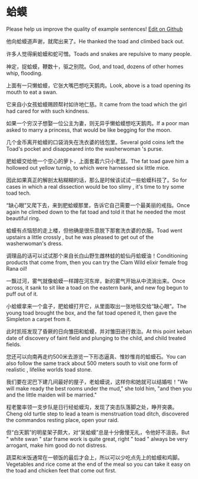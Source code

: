 # 蛤蟆

Please help us improve the quality of example sentences! [Edit on Github](https://github.com/jiyushe/jiyu-example-sentence-source/blob/main/chinese/hama.md)

<p><span class="chinese">他向蛤蟆道声谢，就爬出来了。</span><span class="english">He thanked the toad and climbed back out.</span></p>

<p><span class="chinese">许多人觉得瘌蛤蟆和蛇可憎。</span><span class="english">Toads and snakes are repulsive to many people.</span></p>

<p><span class="chinese">神定，捉蛤蟆，鞭数十，驱之别院。</span><span class="english">God, and toad, dozens of other homes whip, flooding.</span></p>

<p><span class="chinese">上面有一只懒蛤蟆，它张大嘴巴想吃天鹅肉。</span><span class="english">Look, above is a toad opening its mouth to eat a swan.</span></p>

<p><span class="chinese">它来自小女孩蛤蟆赐顾帮衬如许地仁慈。</span><span class="english">It came from the toad which the girl had cared for with such kindness.</span></p>

<p><span class="chinese">如果一个穷汉子想娶一位公主为妻，则无异乎懒蛤蟆想吃天鹅肉。</span><span class="english">If a poor man asked to marry a princess, that would be like begging for the moon.</span></p>

<p><span class="chinese">几个金币离开蛤蟆的口袋消失在洗衣婆的钱包里。</span><span class="english">Several gold coins left the Toad's pocket and disappeared into the washerwoman 's purse.</span></p>

<p><span class="chinese">肥蛤蟆交给他一个空心的萝卜，上面套着六只小老鼠。</span><span class="english">The fat toad gave him a hollowed out yellow turnip, to which were harnessed six little mice.</span></p>

<p><span class="chinese">因此如果真正的解剖太粘糊糊的话，那么是时候该试试一些蛤蟆科技了。</span><span class="english">So for cases in which a real dissection would be too slimy , it's time to try some toad tech.</span></p>

<p><span class="chinese">“缺心眼”又爬下去，来到肥蛤蟆那里，告诉它自己需要一个最美丽的戒指。</span><span class="english">Once again he climbed down to the fat toad and told it that he needed the most beautiful ring.</span></p>

<p><span class="chinese">蛤蟆有点恼怒的走上楼，但他确是很乐意脱下那套洗衣婆的衣服。</span><span class="english">Toad went upstairs a little crossly , but he was pleased to get out of the washerwoman's dress.</span></p>

<p><span class="chinese">调理品的话可以试试那个来自长白山野生雌林蛙的蛤仙丹蛤蟆油！</span><span class="english">Conditioning products that come from, then you can try the Clam Wild elixir female frog Rana oil!</span></p>

<p><span class="chinese">一飘过河，雾气就像蛤蟆一样蹲在河东岸，新的雾气开始从中流淌出来。</span><span class="english">Once across, it sank to sit like a toad on the eastern bank, and new fog begun to puff out of it.</span></p>

<p><span class="chinese">小蛤蟆拿来一个盒子，肥蛤蟆打开它，从里面取出一张地毯交给“缺心眼”。</span><span class="english">The young toad brought the box, and the fat toad opened it, then gave the Simpleton a carpet from it.</span></p>

<p><span class="chinese">此时凯班发现了昏厥的日向雏田和蛤蟆，并对雏田进行救治。</span><span class="english">At this point keban date of discovery of faint field and plunging to the child, and child treated fields.</span></p>

<p><span class="chinese">您还可以向南再走约500米去游览一下形态逼真、惟妙惟肖的蛤蟆石。</span><span class="english">You can also follow the same track about 500 meters south to visit one form of realistic , lifelike worlds toad stone.</span></p>

<p><span class="chinese">我们要在泥巴下建几间最好的屋子，老蛤蟆说，这样你和她就可以结婚啦！</span><span class="english">"We will make ready the best rooms under the mud," she told him, "and then you and the little maiden will be married."</span></p>

<p><span class="chinese">程老鳖率领一支步队是日行经蛤蟆沟，发现了突击队落脚之处，睁开突袭。</span><span class="english">Cheng old turtle step to lead a team is menstruation toad ditch, discovered the commandos resting place, open your raid.</span></p>

<p><span class="chinese">但“白天鹅”的明星架子颇大，对“吴蛤蟆”总是十分傲慢无礼，令他好不沮丧。</span><span class="english">But " white swan " star frame work is quite great, right " toad " always be very arrogant, make him good do not distress.</span></p>

<p><span class="chinese">蔬菜和米饭通常在一顿饭的最后才会上，所以可以少吃点先上的蛤蟆和鸡脚。</span><span class="english">Vegetables and rice come at the end of the meal so you can take it easy on the toad and chicken feet that come out first.</span></p>

